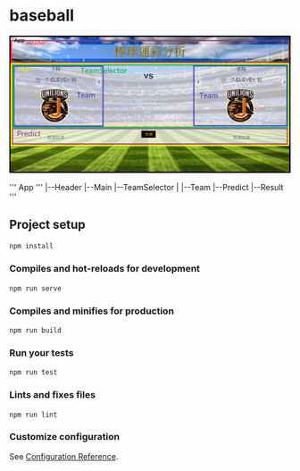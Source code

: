 # baseball

![image](https://github.com/ben39053372/baseball-ui/blob/master/baseball.PNG)

'''
App
'''
|--Header
|--Main
   |--TeamSelector
   |  |--Team
   |--Predict
      |--Result
'''

## Project setup
```
npm install
```

### Compiles and hot-reloads for development
```
npm run serve
```

### Compiles and minifies for production
```
npm run build
```

### Run your tests
```
npm run test
```

### Lints and fixes files
```
npm run lint
```

### Customize configuration
See [Configuration Reference](https://cli.vuejs.org/config/).
